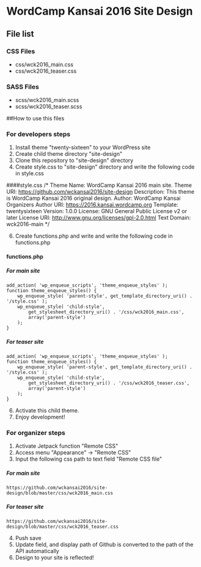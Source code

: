 # WordCamp Kansai 2016 Site Design

## File list

### CSS Files
* css/wck2016_main.css
* css/wck2016_teaser.css

### SASS Files
* scss/wck2016_main.scss
* scss/wck2016_teaser.scss

##How to use this files
### For developers steps
1. Install theme "twenty-sixteen" to your WordPress site
2. Create child theme directory "site-design"
3. Clone this repository to "site-design" directory
4. Create style.css to "site-design" directory and write the following code in style.css

####style.css
      /*
     Theme Name:   WordCamp Kansai 2016 main site.
     Theme URI:    https://github.com/wckansai2016/site-design
     Description:  This theme is WordCamp Kansai 2016 original design.
     Author:       WordCamp Kansai Organizers
     Author URI:   https://2016.kansai.wordcamp.org
     Template:     twentysixteen
     Version:      1.0.0
     License:      GNU General Public License v2 or later
     License URI:  http://www.gnu.org/licenses/gpl-2.0.html
     Text Domain:  wck2016-main
    */

6. Create functions.php and write and write the following code in functions.php

#### functions.php
##### For main site
    add_action( 'wp_enqueue_scripts', 'theme_enqueue_styles' );
    function theme_enqueue_styles() {
        wp_enqueue_style( 'parent-style', get_template_directory_uri() . '/style.css' );
        wp_enqueue_style( 'child-style',
            get_stylesheet_directory_uri() . '/css/wck2016_main.css',
            array('parent-style')
        );
    }

##### For teaser site
    add_action( 'wp_enqueue_scripts', 'theme_enqueue_styles' );
    function theme_enqueue_styles() {
        wp_enqueue_style( 'parent-style', get_template_directory_uri() . '/style.css' );
        wp_enqueue_style( 'child-style',
            get_stylesheet_directory_uri() . '/css/wck2016_teaser.css',
            array('parent-style')
        );
    }

6. Activate this child theme.
7. Enjoy development!

### For organizer steps
1. Activate Jetpack function "Remote CSS"
2. Access menu "Appearance" -> "Remote CSS"
3. Input the following css path to text field "Remote CSS file"

##### For main site
    https://github.com/wckansai2016/site-design/blob/master/css/wck2016_main.css

##### For teaser site
    https://github.com/wckansai2016/site-design/blob/master/css/wck2016_teaser.css

4. Push save
5. Update field, and display path of Github is converted to the path of the API automatically
6. Design to your site is reflected!